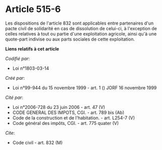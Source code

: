 # Article 515-6

Les dispositions de l'article 832 sont applicables entre partenaires d'un pacte civil de solidarité en cas de dissolution de
celui-ci, à l'exception de celles relatives à tout ou partie d'une exploitation agricole, ainsi qu'à une quote-part indivise
ou aux parts sociales de cette exploitation.

**Liens relatifs à cet article**

_Codifié par_:

  - Loi n°1803-03-14

_Créé par_:

  - Loi n°99-944 du 15 novembre 1999 - art. 1 () JORF 16 novembre 1999

_Cité par_:

  - Loi n°2006-728 du 23 juin 2006 - art. 47 (V)
  - CODE GENERAL DES IMPOTS, CGI. - art. 789 bis (Ab)
  - Code de la construction et de l'habitation. - art. L254-7 (V)
  - Code général des impôts, CGI. - art. 775 quater (V)

_Cite_:

  - Code civil - art. 832 (M)
